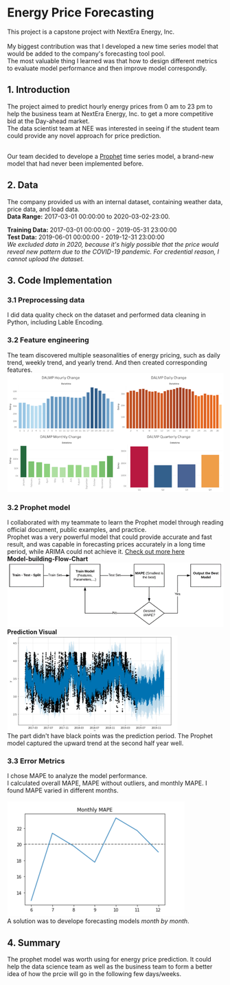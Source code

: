 # Energy Price Forecasting
This project is a capstone project with NextEra Energy, Inc. </br></br>
My biggest contribution was that I developed a new time series model that would be added to the company's forecasting tool pool. </br>
The most valuable thing I learned was that how to design different metrics to evaluate model performance and then improve model correspondly.

## 1. Introduction
The project aimed to predict hourly energy prices from 0 am to 23 pm to help the business team at NextEra Energy, Inc. to get a more competitive bid at the Day-ahead market. </br>
The data scientist team at NEE was interested in seeing if the student team could provide any novel approach for price prediction. </br></br>

Our team decided to develope a [Prophet](https://facebook.github.io/prophet/) time series model, a brand-new model that had never been implemented before.

## 2. Data 
The company provided us with an internal dataset, containing weather data, price data, and load data.</br>
**Data Range:** 2017-03-01 00:00:00 to 2020-03-02-23:00. </br>

**Training Data:** 2017-03-01 00:00:00 - 2019-05-31 23:00:00 </br>
**Test Data:** 2019-06-01 00:00:00 - 2019-12-31 23:00:00 </br>
*We excluded data in 2020, because it's higly possible that the price would reveal new pattern due to the COVID-19 pandemic.*
*For credential reason, I cannot upload the dataset.*

## 3. Code Implementation
### 3.1 Preprocessing data
I did data quality check on the dataset and performed data cleaning in Python, including Lable Encoding.

### 3.2 Feature engineering
The team discovered multiple seasonalities of energy pricing, such as daily trend, weekly trend, and yearly trend. And then created corresponding features. 
![](Graphics/seasonalities.png)

### 3.2 Prophet model
I collaborated with my teammate to learn the Prophet model through reading official document, public examples, and practice. </br>
Prophet was a very powerful model that could provide accurate and fast result, and was capable in forecasting prices accurately in a long time period, while ARIMA could not achieve it. [Check out more here](https://facebook.github.io/prophet/) </br>
**Model-building-Flow-Chart** </br>
![](Graphics/model-building-flow-chart.png)
**Prediction Visual** </br>
![](Graphics/prediction%20visual.png)</br>
The part didn't have black points was the prediction period. The Prophet model captured the upward trend at the second half year well.


### 3.3 Error Metrics  
I chose MAPE to analyze the model performance. </br>
I calculated overall MAPE, MAPE without outliers, and monthly MAPE. I found MAPE varied in different months. </br></br>
![](Graphics/monthly-mape.png) </br>
A solution was to develope forecasting models *month by month*.

## 4. Summary
The prophet model was worth using for energy price prediction. It could help the data science team as well as the business team to form a better idea of how the prcie will go in the following few days/weeks.
